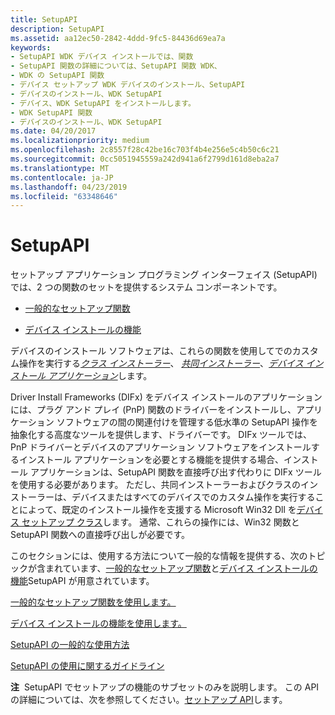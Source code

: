 ```yaml
---
title: SetupAPI
description: SetupAPI
ms.assetid: aa12ec50-2842-4ddd-9fc5-84436d69ea7a
keywords:
- SetupAPI WDK デバイス インストールでは、関数
- SetupAPI 関数の詳細については、SetupAPI 関数 WDK、
- WDK の SetupAPI 関数
- デバイス セットアップ WDK デバイスのインストール、SetupAPI
- デバイスのインストール、WDK SetupAPI
- デバイス、WDK SetupAPI をインストールします。
- WDK SetupAPI 関数
- デバイスのインストール、WDK SetupAPI
ms.date: 04/20/2017
ms.localizationpriority: medium
ms.openlocfilehash: 2c8557f28c42be16c703f4b4e256e5c4b50c6c21
ms.sourcegitcommit: 0cc5051945559a242d941a6f2799d161d8eba2a7
ms.translationtype: MT
ms.contentlocale: ja-JP
ms.lasthandoff: 04/23/2019
ms.locfileid: "63348646"
---
```

# <a name="setupapi"></a>SetupAPI


セットアップ アプリケーション プログラミング インターフェイス (SetupAPI) では、2 つの関数のセットを提供するシステム コンポーネントです。

-   [一般的なセットアップ関数](using-general-setup-functions.md)

-   [デバイス インストールの機能](using-device-installation-functions.md)

デバイスのインストール ソフトウェアは、これらの関数を使用してでのカスタム操作を実行する[*クラス インストーラー*](writing-class-installers-and-co-installers.md)、 [*共同インストーラー*](writing-a-co-installer.md)、[*デバイス インストール アプリケーション*](writing-a-device-installation-application.md)します。

Driver Install Frameworks (DIFx) をデバイス インストールのアプリケーションには、プラグ アンド プレイ (PnP) 関数のドライバーをインストールし、アプリケーション ソフトウェアの間の関連付けを管理する低水準の SetupAPI 操作を抽象化する高度なツールを提供します、ドライバーです。 DIFx ツールでは、PnP ドライバーとデバイスのアプリケーション ソフトウェアをインストールするインストール アプリケーションを必要とする機能を提供する場合、インストール アプリケーションは、SetupAPI 関数を直接呼び出す代わりに DIFx ツールを使用する必要があります。 ただし、共同インストーラーおよびクラスのインストーラーは、デバイスまたはすべてのデバイスでのカスタム操作を実行することによって、既定のインストール操作を支援する Microsoft Win32 Dll を[デバイス セットアップ クラス](device-setup-classes.md)します。 通常、これらの操作には、Win32 関数と SetupAPI 関数への直接呼び出しが必要です。

このセクションには、使用する方法について一般的な情報を提供する、次のトピックが含まれています、[一般的なセットアップ関数](using-general-setup-functions.md)と[デバイス インストールの機能](using-device-installation-functions.md)SetupAPI が用意されています。

[一般的なセットアップ関数を使用します。](using-general-setup-functions.md)

[デバイス インストールの機能を使用します。](using-device-installation-functions.md)

[SetupAPI の一般的な使用方法](typical-setupapi-usage.md)

[SetupAPI の使用に関するガイドライン](guidelines-for-using-setupapi.md)

**注**  SetupAPI でセットアップの機能のサブセットのみを説明します。 この API の詳細については、次を参照してください。[セットアップ API](https://docs.microsoft.com/windows/desktop/SetupApi/setup-api-portal)します。

 

 

 





